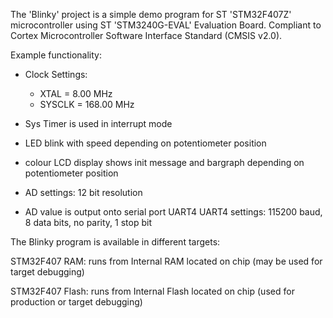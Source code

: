 The 'Blinky' project is a simple demo program for
ST 'STM32F407Z' microcontroller using ST 'STM3240G-EVAL' Evaluation Board.
Compliant to Cortex Microcontroller Software Interface Standard (CMSIS v2.0).

Example functionality:
 - Clock Settings:
   - XTAL    =           8.00 MHz
   - SYSCLK  =          168.00 MHz

 - Sys Timer is used in interrupt mode
 - LED blink with speed depending on potentiometer position
 - colour LCD display shows init message and bargraph depending on potentiometer position
 - AD settings: 12 bit resolution
 - AD value is output onto serial port UART4 
   UART4 settings: 115200 baud, 8 data bits, no parity, 1 stop bit
 

The Blinky program is available in different targets:

  STM32F407 RAM:    runs from Internal RAM located on chip
                    (may be used for target debugging)

  STM32F407 Flash:  runs from Internal Flash located on chip
                    (used for production or target debugging)
